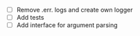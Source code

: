 - [ ] Remove .err. logs and create own logger
- [ ] Add tests
- [ ] Add interface for argument parsing
